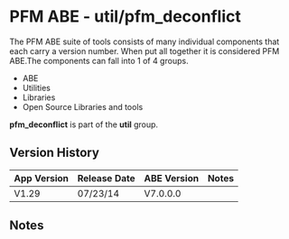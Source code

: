 # PFM ABE - util/pfm_deconflict

The PFM ABE suite of tools consists of many individual components that each carry a version number.  When put all together it is considered PFM ABE.The components can fall into 1 of 4 groups.
- ABE
- Utilities
- Libraries
- Open Source Libraries and tools

**pfm_deconflict** is part of the **util** group.

## Version History

|App Version|Release Date|ABE Version|Notes|
|-------|------------|-----|---|
|V1.29|07/23/14|V7.0.0.0|  |

## Notes
